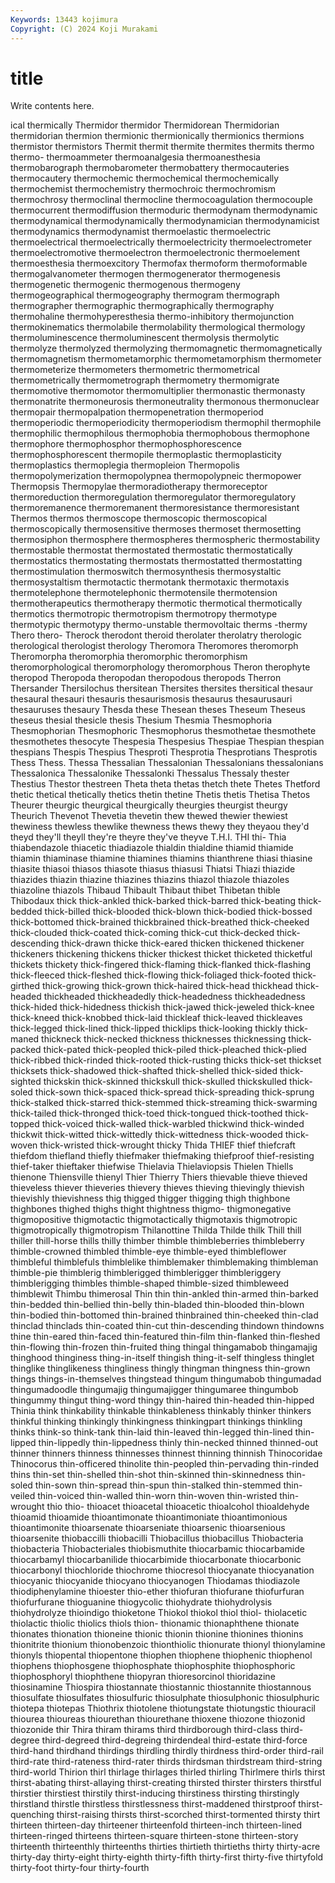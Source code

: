 ```yaml
---
Keywords: 13443 kojimura
Copyright: (C) 2024 Koji Murakami
---
```


# title

Write contents here.



ical thermically
Thermidor thermidor Thermidorean Thermidorian thermidorian thermion thermionic thermionically thermionics thermions
thermistor thermistors Thermit thermit thermite thermites thermits thermo thermo- thermoammeter
thermoanalgesia thermoanesthesia thermobarograph thermobarometer thermobattery thermocauteries thermocautery thermochemic thermochemical thermochemically
thermochemist thermochemistry thermochroic thermochromism thermochrosy thermoclinal thermocline thermocoagulation thermocouple thermocurrent
thermodiffusion thermoduric thermodynam thermodynamic thermodynamical thermodynamically thermodynamician thermodynamicist thermodynamics thermodynamist
thermoelastic thermoelectric thermoelectrical thermoelectrically thermoelectricity thermoelectrometer thermoelectromotive thermoelectron thermoelectronic thermoelement
thermoesthesia thermoexcitory Thermofax thermoform thermoformable thermogalvanometer thermogen thermogenerator thermogenesis thermogenetic
thermogenic thermogenous thermogeny thermogeographical thermogeography thermogram thermograph thermographer thermographic thermographically
thermography thermohaline thermohyperesthesia thermo-inhibitory thermojunction thermokinematics thermolabile thermolability thermological thermology
thermoluminescence thermoluminescent thermolysis thermolytic thermolyze thermolyzed thermolyzing thermomagnetic thermomagnetically thermomagnetism
thermometamorphic thermometamorphism thermometer thermometerize thermometers thermometric thermometrical thermometrically thermometrograph thermometry
thermomigrate thermomotive thermomotor thermomultiplier thermonastic thermonasty thermonatrite thermoneurosis thermoneutrality thermonous
thermonuclear thermopair thermopalpation thermopenetration thermoperiod thermoperiodic thermoperiodicity thermoperiodism thermophil thermophile
thermophilic thermophilous thermophobia thermophobous thermophone thermophore thermophosphor thermophosphorescence thermophosphorescent thermopile
thermoplastic thermoplasticity thermoplastics thermoplegia thermopleion Thermopolis thermopolymerization thermopolypnea thermopolypneic thermopower
Thermopsis Thermopylae thermoradiotherapy thermoreceptor thermoreduction thermoregulation thermoregulator thermoregulatory thermoremanence thermoremanent
thermoresistance thermoresistant Thermos thermos thermoscope thermoscopic thermoscopical thermoscopically thermosensitive thermoses
thermoset thermosetting thermosiphon thermosphere thermospheres thermospheric thermostability thermostable thermostat thermostated
thermostatic thermostatically thermostatics thermostating thermostats thermostatted thermostatting thermostimulation thermoswitch thermosynthesis
thermosystaltic thermosystaltism thermotactic thermotank thermotaxic thermotaxis thermotelephone thermotelephonic thermotensile thermotension
thermotherapeutics thermotherapy thermotic thermotical thermotically thermotics thermotropic thermotropism thermotropy thermotype
thermotypic thermotypy thermo-unstable thermovoltaic therms -thermy Thero thero- Therock therodont
theroid therolater therolatry therologic therological therologist therology Theromora Theromores theromorph
Theromorpha theromorphia theromorphic theromorphism theromorphological theromorphology theromorphous Theron therophyte theropod
Theropoda theropodan theropodous theropods Therron Thersander Thersilochus thersitean Thersites thersites
thersitical thesaur thesaural thesauri thesauris thesaurismosis thesaurus thesaurusauri thesauruses thesaury
Thesda these Thesean theses Theseum Theseus theseus thesial thesicle thesis
Thesium Thesmia Thesmophoria Thesmophorian Thesmophoric Thesmophorus thesmothetae thesmothete thesmothetes thesocyte
Thespesia Thespesius Thespiae Thespian thespian thespians Thespis Thespius Thesproti Thesprotia
Thesprotians Thesprotis Thess Thess. Thessa Thessalian Thessalonian Thessalonians thessalonians Thessalonica
Thessalonike Thessalonki Thessalus Thessaly thester Thestius Thestor thestreen Theta theta
thetas thetch thete Thetes Thetford thetic thetical thetically thetics thetin
thetine Thetis thetis Thetisa Thetos Theurer theurgic theurgical theurgically theurgies
theurgist theurgy Theurich Thevenot Thevetia thevetin thew thewed thewier thewiest
thewiness thewless thewlike thewness thews thewy they theyaou they'd theyd
they'll theyll they're theyre they've theyve T.H.I. THI thi- Thia
thiabendazole thiacetic thiadiazole thialdin thialdine thiamid thiamide thiamin thiaminase thiamine
thiamines thiamins thianthrene thiasi thiasine thiasite thiasoi thiasos thiasote thiasus
thiasusi Thiatsi Thiazi thiazide thiazides thiazin thiazine thiazines thiazins thiazol
thiazole thiazoles thiazoline thiazols Thibaud Thibault Thibaut thibet Thibetan thible
Thibodaux thick thick-ankled thick-barked thick-barred thick-beating thick-bedded thick-billed thick-blooded thick-blown
thick-bodied thick-bossed thick-bottomed thick-brained thickbrained thick-breathed thick-cheeked thick-clouded thick-coated thick-coming
thick-cut thick-decked thick-descending thick-drawn thicke thick-eared thicken thickened thickener thickeners
thickening thickens thicker thickest thicket thicketed thicketful thickets thickety thick-fingered
thick-flaming thick-flanked thick-flashing thick-fleeced thick-fleshed thick-flowing thick-foliaged thick-footed thick-girthed thick-growing
thick-grown thick-haired thick-head thickhead thick-headed thickheaded thickheadedly thick-headedness thickheadedness thick-hided
thick-hidedness thickish thick-jawed thick-jeweled thick-knee thick-kneed thick-knobbed thick-laid thickleaf thick-leaved
thickleaves thick-legged thick-lined thick-lipped thicklips thick-looking thickly thick-maned thickneck thick-necked
thickness thicknesses thicknessing thick-packed thick-pated thick-peopled thick-piled thick-pleached thick-plied thick-ribbed
thick-rinded thick-rooted thick-rusting thicks thick-set thickset thicksets thick-shadowed thick-shafted thick-shelled
thick-sided thick-sighted thickskin thick-skinned thickskull thick-skulled thickskulled thick-soled thick-sown thick-spaced
thick-spread thick-spreading thick-sprung thick-stalked thick-starred thick-stemmed thick-streaming thick-swarming thick-tailed thick-thronged
thick-toed thick-tongued thick-toothed thick-topped thick-voiced thick-walled thick-warbled thickwind thick-winded thickwit
thick-witted thick-wittedly thick-wittedness thick-wooded thick-woven thick-wristed thick-wrought thicky Thida THIEF
thief thiefcraft thiefdom thiefland thiefly thiefmaker thiefmaking thiefproof thief-resisting thief-taker
thieftaker thiefwise Thielavia Thielaviopsis Thielen Thiells thienone Thiensville thienyl Thier
Thierry Thiers thievable thieve thieved thieveless thiever thieveries thievery thieves
thieving thievingly thievish thievishly thievishness thig thigged thigger thigging thigh
thighbone thighbones thighed thighs thight thightness thigmo- thigmonegative thigmopositive thigmotactic
thigmotactically thigmotaxis thigmotropic thigmotropically thigmotropism Thilanottine Thilda Thilde thilk Thill
thill thiller thill-horse thills thilly thimber thimble thimbleberries thimbleberry thimble-crowned
thimbled thimble-eye thimble-eyed thimbleflower thimbleful thimblefuls thimblelike thimblemaker thimblemaking thimbleman
thimble-pie thimblerig thimblerigged thimblerigger thimbleriggery thimblerigging thimbles thimble-shaped thimble-sized thimbleweed
thimblewit Thimbu thimerosal Thin thin thin-ankled thin-armed thin-barked thin-bedded thin-bellied
thin-belly thin-bladed thin-blooded thin-blown thin-bodied thin-bottomed thin-brained thinbrained thin-cheeked thin-clad
thinclad thinclads thin-coated thin-cut thin-descending thindown thindowns thine thin-eared thin-faced
thin-featured thin-film thin-flanked thin-fleshed thin-flowing thin-frozen thin-fruited thing thingal thingamabob
thingamajig thinghood thinginess thing-in-itself thingish thing-it-self thingless thinglet thinglike thinglikeness
thingliness thingly thingman thingness thin-grown things things-in-themselves thingstead thingum thingumabob
thingumadad thingumadoodle thingumajig thingumajigger thingumaree thingumbob thingummy thingut thing-word thingy
thin-haired thin-headed thin-hipped Thinia think thinkability thinkable thinkableness thinkably thinker
thinkers thinkful thinking thinkingly thinkingness thinkingpart thinkings thinkling thinks think-so
think-tank thin-laid thin-leaved thin-legged thin-lined thin-lipped thin-lippedly thin-lippedness thinly thin-necked
thinned thinned-out thinner thinners thinness thinnesses thinnest thinning thinnish Thinocoridae
Thinocorus thin-officered thinolite thin-peopled thin-pervading thin-rinded thins thin-set thin-shelled thin-shot
thin-skinned thin-skinnedness thin-soled thin-sown thin-spread thin-spun thin-stalked thin-stemmed thin-veiled thin-voiced
thin-walled thin-worn thin-woven thin-wristed thin-wrought thio thio- thioacet thioacetal thioacetic
thioalcohol thioaldehyde thioamid thioamide thioantimonate thioantimoniate thioantimonious thioantimonite thioarsenate thioarseniate
thioarsenic thioarsenious thioarsenite thiobaccilli thiobacilli Thiobacillus thiobacillus Thiobacteria thiobacteria Thiobacteriales
thiobismuthite thiocarbamic thiocarbamide thiocarbamyl thiocarbanilide thiocarbimide thiocarbonate thiocarbonic thiocarbonyl thiochloride
thiochrome thiocresol thiocyanate thiocyanation thiocyanic thiocyanide thiocyano thiocyanogen Thiodamas thiodiazole
thiodiphenylamine thioester thio-ether thiofuran thiofurane thiofurfuran thiofurfurane thioguanine thiogycolic thiohydrate
thiohydrolysis thiohydrolyze thioindigo thioketone Thiokol thiokol thiol thiol- thiolacetic thiolactic
thiolic thiolics thiols thion- thionamic thionaphthene thionate thionates thionation thioneine
thionic thionin thionine thionines thionins thionitrite thionium thionobenzoic thionthiolic thionurate
thionyl thionylamine thionyls thiopental thiopentone thiophen thiophene thiophenic thiophenol thiophens
thiophosgene thiophosphate thiophosphite thiophosphoric thiophosphoryl thiophthene thiopyran thioresorcinol thioridazine thiosinamine
Thiospira thiostannate thiostannic thiostannite thiostannous thiosulfate thiosulfates thiosulfuric thiosulphate thiosulphonic
thiosulphuric thiotepa thiotepas Thiothrix thiotolene thiotungstate thiotungstic thiouracil thiourea thioureas
thiourethan thiourethane thioxene thiozone thiozonid thiozonide thir Thira thiram thirams
third thirdborough third-class third-degree third-degreed third-degreing thirdendeal third-estate third-force third-hand
thirdhand thirdings thirdling thirdly thirdness third-order third-rail third-rate third-rateness third-rater
thirds thirdsman thirdstream third-string third-world Thirion thirl thirlage thirlages thirled
thirling Thirlmere thirls thirst thirst-abating thirst-allaying thirst-creating thirsted thirster thirsters
thirstful thirstier thirstiest thirstily thirst-inducing thirstiness thirsting thirstingly thirstland thirstle
thirstless thirstlessness thirst-maddened thirstproof thirst-quenching thirst-raising thirsts thirst-scorched thirst-tormented thirsty
thirt thirteen thirteen-day thirteener thirteenfold thirteen-inch thirteen-lined thirteen-ringed thirteens thirteen-square
thirteen-stone thirteen-story thirteenth thirteenthly thirteenths thirties thirtieth thirtieths thirty thirty-acre
thirty-day thirty-eight thirty-eighth thirty-fifth thirty-first thirty-five thirtyfold thirty-foot thirty-four thirty-fourth
